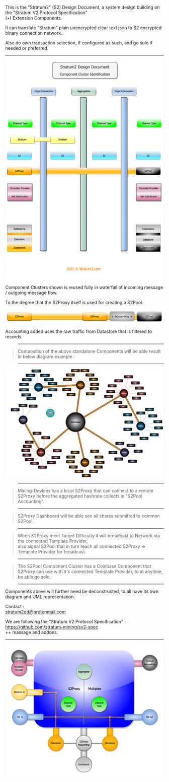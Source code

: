 This is the "Stratum2" (S2) Design Document, a system design building on the "Stratum V2 Protocol Specification"  
(+) Extension Components.  

It can translate "Stratum" plain unencrypted clear text json to S2 encrypted binary connection network.  

Also do own transaction selection, if configured as such, and go solo if needed or preferred.   

***    

![alt text](/assets/S2_Component_Cluster_transp_8.png "Components Identification")  

Component Clusters shown is reused fully in waterfall of incoming message / outgoing message flow.

To the degree that the S2Proxy itself is used for creating a S2Pool.

![alt text](/assets/S2_plus_accounting_transp_4.png "Proxy Accounting Pool")

Accounting added uses the raw traffic from Datastore that is filtered to records.  

> ***  

> Composition of the above standalone Components will be able result in below diagram example :    

> ***  

![alt text](/assets/S2_Proxy_proxy_coinbase_3.png "Proxy Proxy to Pool")  

> ***  

> Mining-Devices has a local S2Proxy that can connect to a remote S2Proxy before the aggregated hashrate collects in "S2Pool Accounting".  

> ***  

> S2Proxy Dashboard will be able see all shares submitted to common S2Pool.  

> ***  

> When S2Proxy meet Target Difficulty it will broadcast to Network via the connected Template Provider,  
also signal S2Pool that in turn reach all connected S2Proxy => Template Provider for broadcast.  

> ***  

> The S2Pool Component Cluster has a Coinbase Component that S2Proxy can use with it's connected Template Provider, to at anytime, be able go solo.  

> ***  

Components above will further need be deconstructed, to all have its own diagram and UML representation.   


Contact           :  
stratum2dd@protonmail.com

We are following the "Stratum V2 Protocol Specification" :  
https://github.com/stratum-mining/sv2-spec  
++ massage and addons.  

***  

![alt text](/assets/S2_Proxy_Multiplexer.png "S2Proxy Multiplexer")  

